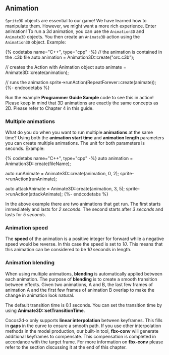 ## Animation
`Sprite3D` objects are essential to our game! We have learned how to manipulate them.
However, we might want a more rich experience. Enter animation! To run a 3d
animation, you can use the `Animation3D` and `Animate3D` objects. You then create
an `Animate3D` action using the `Animation3D` object. Example:

{% codetabs name="C++", type="cpp" -%}
// the animation is contained in the .c3b file
auto animation = Animation3D::create("orc.c3b");

// creates the Action with Animation object
auto animate = Animate3D::create(animation);

// runs the animation
sprite->runAction(RepeatForever::create(animate));
{%- endcodetabs %}

Run the example __Programmer Guide Sample__ code to see this in action! Please
keep in mind that 3D animations are exactly the same concepts as 2D. Please refer
to Chapter 4 in this guide.

### Multiple animations
What do you do when you want to run multiple __animations__ at the same time?
Using both the __animation start time__ and __animation length__ parameters you
can create multiple animations. The unit for both parameters is seconds. Example:

{% codetabs name="C++", type="cpp" -%}
auto animation = Animation3D::create(fileName);

auto runAnimate = Animate3D::create(animation, 0, 2);
sprite->runAction(runAnimate);

auto attackAnimate = Animate3D::create(animation, 3, 5);
sprite->runAction(attackAnimate);
{%- endcodetabs %}

In the above example there are two animations that get run. The first starts
immediately and lasts for *2 seconds*. The second starts after *3 seconds* and lasts for *5 seconds*.

### Animation speed
The __speed__ of the animation is a positive integer for forward while
a negative speed would be reverse. In this case the speed is set to *10*.
This means that this animation can be considered to be *10* seconds in length.

### Animation blending
When using multiple animations, __blending__ is automatically applied between each
animation. The purpose of __blending__ is to create a smooth transition between
effects. Given two animations, A and B, the last few frames of animation A and
the first few frames of animation B overlap to make the change in animation look
natural.

The default transition time is 0.1 seconds. You can set the transition time by
using __Animate3D::setTransitionTime__.

Cocos2d-x only supports __linear interpolation__ between keyframes. This fills in
__gaps__ in the curve to ensure a smooth path. If you use other interpolation
methods in the model production, our built-in tool, __fbx-conv__ will
generate additional keyframes to compensate. This compensation is completed in
accordance with the target frame. For more information on __fbx-conv__ please refer
to the section discussing it at the end of this chapter.
